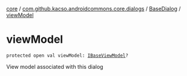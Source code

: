 [core](../../index.md) / [com.github.kacso.androidcommons.core.dialogs](../index.md) / [BaseDialog](index.md) / [viewModel](./view-model.md)

# viewModel

`protected open val viewModel: `[`IBaseViewModel`](../../com.github.kacso.androidcommons.core.mvvm.viewmodels/-i-base-view-model/index.md)`?`

View model associated with this dialog

